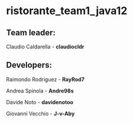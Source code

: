 # ristorante_team1_java12

## Team leader:
Claudio Caldarella - **claudiocldr**

## Developers:

Raimondo Rodriguez -  **RayRod7**

Andrea Spinola -  **Andre98s**

Davide Noto - **davidenotoo**

Giovanni Vecchio - **J-v-Aby**
